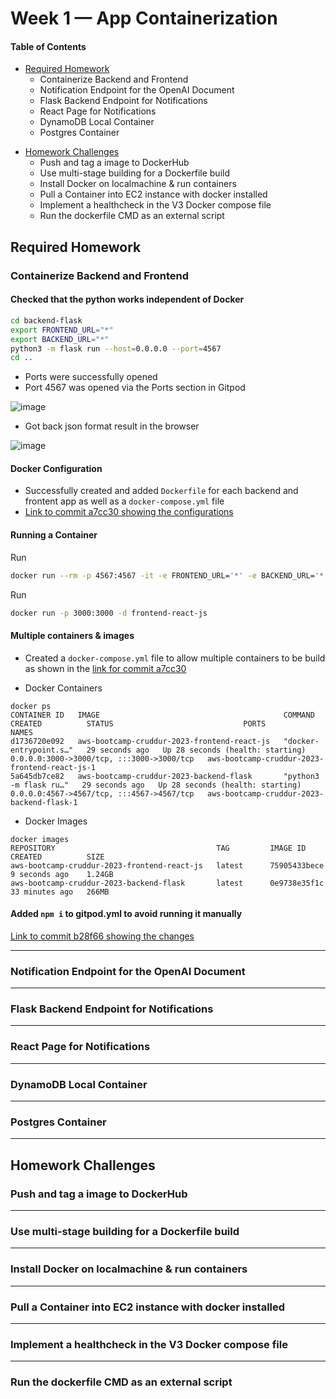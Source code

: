 # Week 1 — App Containerization

#### Table of Contents

+ [Required Homework](https://github.com/morpheus04/aws-bootcamp-cruddur-2023/blob/main/journal/week1.md#required-homework)
  - Containerize Backend and Frontend
  - Notification Endpoint for the OpenAI Document
  - Flask Backend Endpoint for Notifications
  - React Page for Notifications
  - DynamoDB Local Container
  - Postgres Container
      
* [Homework Challenges](https://github.com/morpheus04/aws-bootcamp-cruddur-2023/blob/main/journal/week1.md#homework-challenges)
  - Push and tag a image to DockerHub
  - Use multi-stage building for a Dockerfile build
  - Install Docker on localmachine & run containers
  - Pull a Container into EC2 instance with docker installed
  - Implement a healthcheck in the V3 Docker compose file
  - Run the dockerfile CMD as an external script


## Required Homework

### Containerize Backend and Frontend

#### Checked that the python works independent of Docker

```sh
cd backend-flask
export FRONTEND_URL="*"
export BACKEND_URL="*"
python3 -m flask run --host=0.0.0.0 --port=4567
cd ..
```
- Ports were successfully opened
- Port 4567 was opened via the Ports section in Gitpod

![image](https://user-images.githubusercontent.com/37842433/221377301-dfd32abb-815f-48ba-9e83-883954d28ed4.png)

- Got back json format result in the browser

![image](https://user-images.githubusercontent.com/37842433/221377331-5ecb2ba1-6ef9-47e9-b1b6-fe9302f152f3.png)



#### Docker Configuration

- Successfully created and added `Dockerfile` for each backend and frontent app as well as a `docker-compose.yml` file
- [Link to commit a7cc30 showing the configurations](https://github.com/morpheus04/aws-bootcamp-cruddur-2023/commit/a7cc30c9d6ba894936bb74693756dba37864258d?diff=split)


#### Running a Container

Run 
```sh
docker run --rm -p 4567:4567 -it -e FRONTEND_URL='*' -e BACKEND_URL='*' backend-flask
```

Run 
```sh
docker run -p 3000:3000 -d frontend-react-js
```

#### Multiple containers & images

- Created a `docker-compose.yml` file to allow multiple containers to be build as shown in the [link for commit a7cc30](https://github.com/morpheus04/aws-bootcamp-cruddur-2023/commit/a7cc30c9d6ba894936bb74693756dba37864258d?diff=split)

- Docker Containers
```
docker ps
CONTAINER ID   IMAGE                                         COMMAND                  CREATED          STATUS                             PORTS                                       NAMES
d1736720e092   aws-bootcamp-cruddur-2023-frontend-react-js   "docker-entrypoint.s…"   29 seconds ago   Up 28 seconds (health: starting)   0.0.0.0:3000->3000/tcp, :::3000->3000/tcp   aws-bootcamp-cruddur-2023-frontend-react-js-1
5a645db7ce82   aws-bootcamp-cruddur-2023-backend-flask       "python3 -m flask ru…"   29 seconds ago   Up 28 seconds (health: starting)   0.0.0.0:4567->4567/tcp, :::4567->4567/tcp   aws-bootcamp-cruddur-2023-backend-flask-1
```

- Docker Images
```
docker images
REPOSITORY                                    TAG         IMAGE ID       CREATED          SIZE
aws-bootcamp-cruddur-2023-frontend-react-js   latest      75905433bece   9 seconds ago    1.24GB
aws-bootcamp-cruddur-2023-backend-flask       latest      0e9738e35f1c   33 minutes ago   266MB
```

#### Added `npm i` to gitpod.yml to avoid running it manually
[Link to commit b28f66 showing the changes](https://github.com/morpheus04/aws-bootcamp-cruddur-2023/commit/b28f6692175d3dbbb6bd8f058cee1310ff27b9c4?diff=split)

---

### Notification Endpoint for the OpenAI Document

---

### Flask Backend Endpoint for Notifications

---

### React Page for Notifications

---

### DynamoDB Local Container

---

### Postgres Container

***



## Homework Challenges

### Push and tag a image to DockerHub

---

### Use multi-stage building for a Dockerfile build

---

### Install Docker on localmachine & run containers

---

### Pull a Container into EC2 instance with docker installed

---

### Implement a healthcheck in the V3 Docker compose file

---

### Run the dockerfile CMD as an external script
